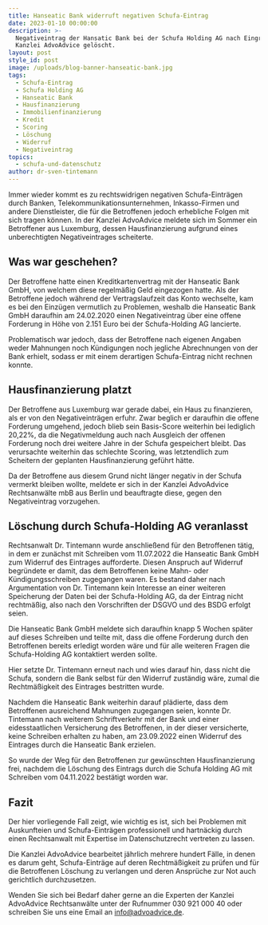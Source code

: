 ```yaml
---
title: Hanseatic Bank widerruft negativen Schufa-Eintrag
date: 2023-01-10 00:00:00
description: >-
  Negativeintrag der Hansatic Bank bei der Schufa Holding AG nach Eingreifen der
  Kanzlei AdvoAdvice gelöscht. 
layout: post
style_id: post
image: /uploads/blog-banner-hanseatic-bank.jpg
tags:
  - Schufa-Eintrag
  - Schufa Holding AG
  - Hanseatic Bank
  - Hausfinanzierung
  - Immobilienfinanzierung
  - Kredit
  - Scoring
  - Löschung
  - Widerruf
  - Negativeintrag
topics:
  - schufa-und-datenschutz
author: dr-sven-tintemann
---
```

Immer wieder kommt es zu rechtswidrigen negativen Schufa-Einträgen durch Banken, Telekommunikationsunternehmen, Inkasso-Firmen und andere Dienstleister, die für die Betroffenen jedoch erhebliche Folgen mit sich tragen können. In der Kanzlei AdvoAdvice meldete sich im Sommer ein Betroffener aus Luxemburg, dessen Hausfinanzierung aufgrund eines unberechtigten Negativeintrages scheiterte.

## Was war geschehen?

Der Betroffene hatte einen Kreditkartenvertrag mit der Hanseatic Bank GmbH, von welchem diese regelmä&szlig;ig Geld eingezogen hatte. Als der Betroffene jedoch während der Vertragslaufzeit das Konto wechselte, kam es bei den Einzügen vermutlich zu Problemen, weshalb die Hanseatic Bank GmbH daraufhin am 24.02.2020 einen Negativeintrag über eine offene Forderung in Höhe von 2.151 Euro bei der Schufa-Holding AG lancierte.

Problematisch war jedoch, dass der Betroffene nach eigenen Angaben weder Mahnungen noch Kündigungen noch jegliche Abrechnungen von der Bank erhielt, sodass er mit einem derartigen Schufa-Eintrag nicht rechnen konnte.

## Hausfinanzierung platzt

Der Betroffene aus Luxemburg war gerade dabei, ein Haus zu finanzieren, als er von den Negativeinträgen erfuhr. Zwar beglich er daraufhin die offene Forderung umgehend, jedoch blieb sein Basis-Score weiterhin bei lediglich 20,22%, da die Negativmeldung auch nach Ausgleich der offenen Forderung noch drei weitere Jahre in der Schufa gespeichert bleibt. Das verursachte weiterhin das schlechte Scoring, was letztendlich zum Scheitern der geplanten Hausfinanzierung geführt hätte.

Da der Betroffene aus diesem Grund nicht länger negativ in der Schufa vermerkt bleiben wollte, meldete er sich in der Kanzlei AdvoAdvice Rechtsanwälte mbB aus Berlin und beauftragte diese, gegen den Negativeintrag vorzugehen.&nbsp;

## Löschung durch Schufa-Holding AG veranlasst

Rechtsanwalt Dr. Tintemann wurde anschlie&szlig;end für den Betroffenen tätig, in dem er zunächst mit Schreiben vom 11.07.2022 die Hanseatic Bank GmbH zum Widerruf des Eintrages aufforderte. Diesen Anspruch auf Widerruf begründete er damit, das dem Betroffenen keine Mahn- oder Kündigungsschreiben zugegangen waren. Es bestand daher nach Argumentation von Dr. Tintemann kein Interesse an einer weiteren Speicherung der Daten bei der Schufa-Holding AG, da der Eintrag nicht rechtmä&szlig;ig, also nach den Vorschriften der DSGVO und des BSDG erfolgt seien.&nbsp;

Die Hanseatic Bank GmbH meldete sich daraufhin knapp 5 Wochen später auf dieses Schreiben und teilte mit, dass die offene Forderung durch den Betroffenen bereits erledigt worden wäre und für alle weiteren Fragen die Schufa-Holding AG kontaktiert werden sollte.

Hier setzte Dr. Tintemann erneut nach und wies darauf hin, dass nicht die Schufa, sondern die Bank selbst für den Widerruf zuständig wäre, zumal die Rechtmä&szlig;igkeit des Eintrages bestritten wurde.

Nachdem die Hanseatic Bank weiterhin darauf plädierte, dass dem Betroffenen ausreichend Mahnungen zugegangen seien, konnte Dr. Tintemann nach weiterem Schriftverkehr mit der Bank und einer eidesstaatlichen Versicherung des Betroffenen, in der dieser versicherte, keine Schreiben erhalten zu haben, am 23.09.2022 einen Widerruf des Eintrages durch die Hanseatic Bank erzielen.

So wurde der Weg für den Betroffenen zur gewünschten Hausfinanzierung frei, nachdem die Löschung des Eintrags durch die Schufa Holding AG mit Schreiben vom 04.11.2022 bestätigt worden war.&nbsp;

## Fazit

Der hier vorliegende Fall zeigt, wie wichtig es ist, sich bei Problemen mit Auskunfteien und Schufa-Einträgen professionell und hartnäckig durch einen Rechtsanwalt mit Expertise im Datenschutzrecht vertreten zu lassen.&nbsp;

Die Kanzlei AdvoAdvice bearbeitet jährlich mehrere hundert Fälle, in denen es darum geht, Schufa-Einträge auf deren Rechtmä&szlig;igkeit zu prüfen und für die Betroffenen Löschung zu verlangen und deren Ansprüche zur Not auch gerichtlich durchzusetzen.&nbsp;

Wenden Sie sich bei Bedarf daher gerne an die Experten der Kanzlei AdvoAdvice Rechtsanwälte unter der Rufnummer 030 921 000 40 oder schreiben Sie uns eine Email an info@advoadvice.de.&nbsp;